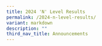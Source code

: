 ```yaml
---
title: 2024 'N' Level Results
permalink: /2024-n-level-results/
variant: markdown
description: ""
third_nav_title: Announcements
---
```

